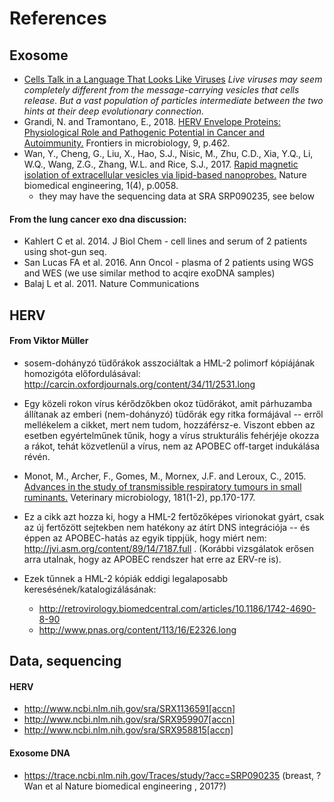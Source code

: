 # References

## Exosome

-  [Cells Talk in a Language That Looks Like Viruses](https://www.quantamagazine.org/cells-talk-in-a-language-that-looks-like-viruses-20180502/)
_Live viruses may seem completely different from the message-carrying vesicles that cells release. But a vast population of particles intermediate between the two hints at their deep evolutionary connection._
- Grandi, N. and Tramontano, E., 2018. [HERV Envelope Proteins: Physiological Role and Pathogenic Potential in Cancer and Autoimmunity.](https://www.ncbi.nlm.nih.gov/pmc/articles/PMC5861771/) Frontiers in microbiology, 9, p.462. 
- Wan, Y., Cheng, G., Liu, X., Hao, S.J., Nisic, M., Zhu, C.D., Xia, Y.Q., Li, W.Q., Wang, Z.G., Zhang, W.L. and Rice, S.J., 2017. [Rapid magnetic isolation of extracellular vesicles via lipid-based nanoprobes.](https://www.ncbi.nlm.nih.gov/pmc/articles/PMC5618714/) Nature biomedical engineering, 1(4), p.0058. 
  - they may have the sequencing data at SRA SRP090235, see below

#### From the lung cancer exo dna discussion:
- Kahlert C et al. 2014. J Biol Chem - cell lines and serum of 2 patients using shot-gun seq. 
- San Lucas FA et al. 2016. Ann Oncol - plasma of 2 patients using WGS and WES (we use similar method to acqire exoDNA samples)
- Balaj L et al. 2011. Nature Communications

## HERV

#### From Viktor Müller
- sosem-dohányzó tüdőrákok asszociáltak a HML-2 polimorf kópiájának homozigóta előfordulásával:  http://carcin.oxfordjournals.org/content/34/11/2531.long
- Egy közeli rokon vírus kérődzőkben okoz tüdőrákot, amit párhuzamba 
állítanak az emberi (nem-dohányzó) tüdőrák egy ritka formájával -- erről 
mellékelem a cikket, mert nem tudom, hozzáférsz-e. Viszont ebben az 
esetben egyértelműnek tűnik, hogy a vírus strukturális fehérjéje okozza 
a rákot, tehát közvetlenül a vírus, nem az APOBEC off-target indukálása 
révén.
- Monot, M., Archer, F., Gomes, M., Mornex, J.F. and Leroux, C., 2015. [Advances in the study of transmissible respiratory tumours in small ruminants.](https://www.sciencedirect.com/science/article/pii/S0378113515003168) Veterinary microbiology, 181(1-2), pp.170-177.
- Ez a cikk azt hozza ki, hogy a HML-2 fertőzőképes virionokat gyárt, csak 
az új fertőzött sejtekben nem hatékony az átírt DNS integrációja -- és 
éppen az APOBEC-hatás az egyik tippjük, hogy miért nem: 
http://jvi.asm.org/content/89/14/7187.full . (Korábbi vizsgálatok erősen 
arra utalnak, hogy az APOBEC rendszer hat erre az ERV-re is).

- Ezek tűnnek a HML-2 kópiák eddigi 
legalaposabb keresésének/katalogizálásának:
  - http://retrovirology.biomedcentral.com/articles/10.1186/1742-4690-8-90
  - http://www.pnas.org/content/113/16/E2326.long
  
## Data, sequencing 
#### HERV
  - http://www.ncbi.nlm.nih.gov/sra/SRX1136591[accn]
  - http://www.ncbi.nlm.nih.gov/sra/SRX959907[accn]
  - http://www.ncbi.nlm.nih.gov/sra/SRX958815[accn]
#### Exosome DNA
  - https://trace.ncbi.nlm.nih.gov/Traces/study/?acc=SRP090235 (breast, ? Wan et al Nature biomedical engineering , 2017?)



